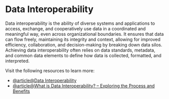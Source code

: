 # Data Interoperability

Data interoperability is the ability of diverse systems and applications to access, exchange, and cooperatively use data in a coordinated and meaningful way, even across organizational boundaries. It ensures that data can flow freely, maintaining its integrity and context, allowing for improved efficiency, collaboration, and decision-making by breaking down data silos. Achieving data interoperability often relies on data standards, metadata, and common data elements to define how data is collected, formatted, and interpreted.

Visit the following resources to learn more:

- [@article@Data Interoperability](https://www.sciencedirect.com/topics/computer-science/data-interoperability)
- [@article@What is Data Interoperability? – Exploring the Process and Benefits](https://www.codelessplatforms.com/blog/what-is-data-interoperability/)